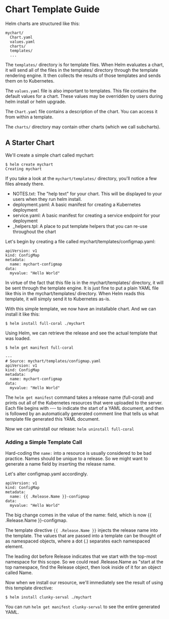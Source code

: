 # Chart Template Guide

Helm charts are structured like this:

```
mychart/
  Chart.yaml
  values.yaml
  charts/
  templates/
  ...
```

The `templates/` directory is for template files. When Helm evaluates a chart, it will send all of the files in the templates/ directory through the template rendering engine. It then collects the results of those templates and sends them on to Kubernetes.

The `values.yaml` file is also important to templates. This file contains the default values for a chart. These values may be overridden by users during helm install or helm upgrade.

The `Chart.yaml` file contains a description of the chart. You can access it from within a template.

The `charts/` directory may contain other charts (which we call subcharts).

## A Starter Chart

We'll create a simple chart called mychart:

```
$ helm create mychart
Creating mychart
```

If you take a look at the `mychart/templates/` directory, you'll notice a few files already there.

- NOTES.txt: The "help text" for your chart. This will be displayed to your users when they run helm install.
- deployment.yaml: A basic manifest for creating a Kubernetes deployment
- service.yaml: A basic manifest for creating a service endpoint for your deployment
- _helpers.tpl: A place to put template helpers that you can re-use throughout the chart

Let's begin by creating a file called mychart/templates/configmap.yaml:

```
apiVersion: v1
kind: ConfigMap
metadata:
  name: mychart-configmap
data:
  myvalue: "Hello World"
```

In virtue of the fact that this file is in the mychart/templates/ directory, it will be sent through the template engine. It is just fine to put a plain YAML file like this in the mychart/templates/ directory. When Helm reads this template, it will simply send it to Kubernetes as-is.

With this simple template, we now have an installable chart. And we can install it like this:
```
$ helm install full-coral ./mychart
```

Using Helm, we can retrieve the release and see the actual template that was loaded.

```
$ helm get manifest full-coral

---
# Source: mychart/templates/configmap.yaml
apiVersion: v1
kind: ConfigMap
metadata:
  name: mychart-configmap
data:
  myvalue: "Hello World"
```

The `helm get manifest` command takes a release name (full-coral) and prints out all of the Kubernetes resources that were uploaded to the server. Each file begins with --- to indicate the start of a YAML document, and then is followed by an automatically generated comment line that tells us what template file generated this YAML document.

Now we can uninstall our release: `helm uninstall full-coral`

### Adding a Simple Template Call

Hard-coding the `name:` into a resource is usually considered to be bad practice. Names should be unique to a release. So we might want to generate a name field by inserting the release name.

Let's alter configmap.yaml accordingly.
```
apiVersion: v1
kind: ConfigMap
metadata:
  name: {{ .Release.Name }}-configmap
data:
  myvalue: "Hello World"
```

The big change comes in the value of the name: field, which is now {{ .Release.Name }}-configmap.

The template directive `{{ .Release.Name }}` injects the release name into the template. The values that are passed into a template can be thought of as namespaced objects, where a dot (.) separates each namespaced element.

The leading dot before Release indicates that we start with the top-most namespace for this scope. So we could read .Release.Name as "start at the top namespace, find the Release object, then look inside of it for an object called Name.

Now when we install our resource, we'll immediately see the result of using this template directive:

```
$ helm install clunky-serval ./mychart
```

You can run `helm get manifest clunky-serval` to see the entire generated YAML.